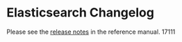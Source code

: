 # Elasticsearch Changelog

Please see the [release notes](https://www.elastic.co/guide/en/elasticsearch/reference/current/es-release-notes.html) in the reference manual.
17111
